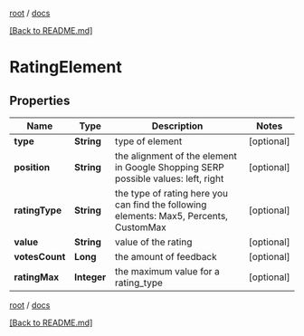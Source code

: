 [root](./../ "root") / [docs](./ "docs")

[[Back to README.md]](./../README.md "[Back to README.md]")

# RatingElement

## Properties

| Name | Type | Description | Notes |
|------------ | ------------- | ------------- | -------------|
|**type** | **String** | type of element |  [optional] |
|**position** | **String** | the alignment of the element in Google Shopping SERP possible values: left, right |  [optional] |
|**ratingType** | **String** | the type of rating here you can find the following elements: Max5, Percents, CustomMax |  [optional] |
|**value** | **String** | value of the rating |  [optional] |
|**votesCount** | **Long** | the amount of feedback |  [optional] |
|**ratingMax** | **Integer** | the maximum value for a rating_type |  [optional] |

[root](./../ "root") / [docs](./ "docs")

[[Back to README.md]](./../README.md "[Back to README.md]")